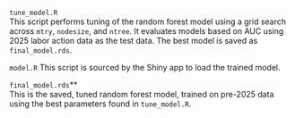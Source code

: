 `tune_model.R`  
  This script performs tuning of the random forest model using a grid search across `mtry`, `nodesize`, and `ntree`. It evaluates models based on AUC using 2025 labor action data as the test data.
  The best model is saved as `final_model.rds`.

`model.R` 
  This script is sourced by the Shiny app to load the trained model. 

`final_model.rds`**  
  This is the saved, tuned random forest model, trained on pre-2025 data using the best parameters found in `tune_model.R`.
